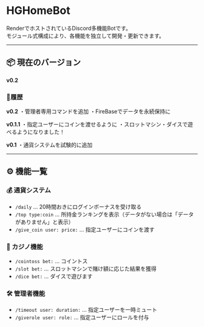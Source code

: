 # HGHomeBot

RenderでホストされているDiscord多機能Botです。  
モジュール式構成により、各機能を独立して開発・更新できます。

---

## 📦 現在のバージョン
**v0.2**

### 🔄履歴
**v0.2**
・管理者専用コマンドを追加
・FireBaseでデータを永続保持に

**v0.1.1**
・指定ユーザーにコインを渡せるように
・スロットマシン・ダイスで遊べるようになりました！

**v0.1**
・通貨システムを試験的に追加

---

## ⚙️ 機能一覧

### 💰 通貨システム
- `/daily` … 20時間おきにログインボーナスを受け取る  
- `/top type:coin` … 所持金ランキングを表示（データがない場合は「データがありません」と表示）
- `/give_coin user: price:` … 指定ユーザーにコインを渡す

### 🎰 カジノ機能
- `/cointoss bet:` … コイントス
- `/slot bet:` … スロットマシンで賭け額に応じた結果を獲得
- `/dice bet:` … ダイスで遊びます

### 🛠 管理者機能
- `/timeout user: duration:` … 指定ユーザーを一時ミュート
- `/giverole user: role:` … 指定ユーザーにロールを付与
